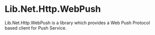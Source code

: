 # Lib.Net.Http.WebPush
Lib.Net.Http.WebPush is a library which provides a Web Push Protocol based client for Push Service. 
